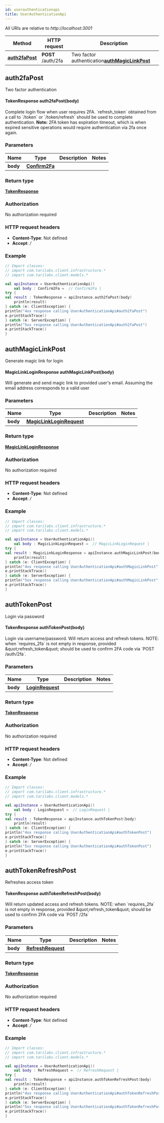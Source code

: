 ```yaml
---
id: userauthenticationapi
title: UserAuthenticationApi
---
```



All URIs are relative to *http://localhost:3001*

Method | HTTP request | Description
------------- | ------------- | -------------
[**auth2faPost**](UserAuthenticationApi.md#auth2faPost) | **POST** /auth/2fa |  Two factor authentication[**authMagicLinkPost**](UserAuthenticationApi.md#authMagicLinkPost) | **POST** /auth/magic_link |  Generate magic link for login[**authTokenPost**](UserAuthenticationApi.md#authTokenPost) | **POST** /auth/token |  Login via password[**authTokenRefreshPost**](UserAuthenticationApi.md#authTokenRefreshPost) | **POST** /auth/token/refresh |  Refreshes access token


## auth2faPost

 Two factor authentication

#### TokenResponse auth2faPost(body)


Complete login flow when user requires 2FA. &#x60;refresh_token&#x60; obtained from a call to &#x60;/token&#x60; or &#x60;/token/refresh&#x60; should be used to complete authentication. **Note:** 2FA token has expiration timeout, which is when expired sensitive operations would require authentication via 2fa once again.

### Parameters

Name | Type | Description  | Notes
------------- | ------------- | ------------- | -------------
 **body** | [**Confirm2Fa**](../sdk_kotlin_index#Confirm2Fa)|  |

### Return type


[**TokenResponse**](../sdk_kotlin_index#TokenResponse)


### Authorization

No authorization required

### HTTP request headers

 - **Content-Type**: Not defined
 - **Accept**: */*

### Example

```kotlin
// Import classes:
// import com.tarilabs.client.infrastructure.*
// import com.tarilabs.client.models.*

val apiInstance = UserAuthenticationApi()
    val body : Confirm2Fa =  // Confirm2Fa | 
try {
val result : TokenResponse = apiInstance.auth2faPost(body)
    println(result)
} catch (e: ClientException) {
println("4xx response calling UserAuthenticationApi#auth2faPost")
e.printStackTrace()
} catch (e: ServerException) {
println("5xx response calling UserAuthenticationApi#auth2faPost")
e.printStackTrace()
}
```


## authMagicLinkPost

 Generate magic link for login

#### MagicLinkLoginResponse authMagicLinkPost(body)


Will generate and send magic link to provided user&#39;s email. Assuming the email address corresponds to a valid user

### Parameters

Name | Type | Description  | Notes
------------- | ------------- | ------------- | -------------
 **body** | [**MagicLinkLoginRequest**](../sdk_kotlin_index#MagicLinkLoginRequest)|  |

### Return type


[**MagicLinkLoginResponse**](../sdk_kotlin_index#MagicLinkLoginResponse)


### Authorization

No authorization required

### HTTP request headers

 - **Content-Type**: Not defined
 - **Accept**: */*

### Example

```kotlin
// Import classes:
// import com.tarilabs.client.infrastructure.*
// import com.tarilabs.client.models.*

val apiInstance = UserAuthenticationApi()
    val body : MagicLinkLoginRequest =  // MagicLinkLoginRequest | 
try {
val result : MagicLinkLoginResponse = apiInstance.authMagicLinkPost(body)
    println(result)
} catch (e: ClientException) {
println("4xx response calling UserAuthenticationApi#authMagicLinkPost")
e.printStackTrace()
} catch (e: ServerException) {
println("5xx response calling UserAuthenticationApi#authMagicLinkPost")
e.printStackTrace()
}
```


## authTokenPost

 Login via password

#### TokenResponse authTokenPost(body)


Login via username/password. Will return access and refresh tokens. NOTE: when &#x60;requires_2fa&#x60; is not empty in response, provided \&quot;refresh_token\&quot; should be used to confirm 2FA code via &#x60;POST /auth/2fa&#x60;.

### Parameters

Name | Type | Description  | Notes
------------- | ------------- | ------------- | -------------
 **body** | [**LoginRequest**](../sdk_kotlin_index#LoginRequest)|  |

### Return type


[**TokenResponse**](../sdk_kotlin_index#TokenResponse)


### Authorization

No authorization required

### HTTP request headers

 - **Content-Type**: Not defined
 - **Accept**: */*

### Example

```kotlin
// Import classes:
// import com.tarilabs.client.infrastructure.*
// import com.tarilabs.client.models.*

val apiInstance = UserAuthenticationApi()
    val body : LoginRequest =  // LoginRequest | 
try {
val result : TokenResponse = apiInstance.authTokenPost(body)
    println(result)
} catch (e: ClientException) {
println("4xx response calling UserAuthenticationApi#authTokenPost")
e.printStackTrace()
} catch (e: ServerException) {
println("5xx response calling UserAuthenticationApi#authTokenPost")
e.printStackTrace()
}
```


## authTokenRefreshPost

 Refreshes access token

#### TokenResponse authTokenRefreshPost(body)


Will return updated access and refresh tokens. NOTE: when &#x60;requires_2fa&#x60; is not empty in response, provided \&quot;refresh_token\&quot; should be used to confirm 2FA code via &#x60;POST /2fa&#x60;

### Parameters

Name | Type | Description  | Notes
------------- | ------------- | ------------- | -------------
 **body** | [**RefreshRequest**](../sdk_kotlin_index#RefreshRequest)|  |

### Return type


[**TokenResponse**](../sdk_kotlin_index#TokenResponse)


### Authorization

No authorization required

### HTTP request headers

 - **Content-Type**: Not defined
 - **Accept**: */*

### Example

```kotlin
// Import classes:
// import com.tarilabs.client.infrastructure.*
// import com.tarilabs.client.models.*

val apiInstance = UserAuthenticationApi()
    val body : RefreshRequest =  // RefreshRequest | 
try {
val result : TokenResponse = apiInstance.authTokenRefreshPost(body)
    println(result)
} catch (e: ClientException) {
println("4xx response calling UserAuthenticationApi#authTokenRefreshPost")
e.printStackTrace()
} catch (e: ServerException) {
println("5xx response calling UserAuthenticationApi#authTokenRefreshPost")
e.printStackTrace()
}
```

